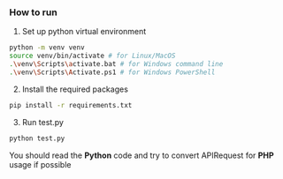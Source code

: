 ### How to run
1. Set up python virtual environment
```bash
python -m venv venv
source venv/bin/activate # for Linux/MacOS
.\venv\Scripts\activate.bat # for Windows command line
.\venv\Scripts\Activate.ps1 # for Windows PowerShell
```
2. Install the required packages
```bash
pip install -r requirements.txt
```

3. Run test.py
```bash
python test.py
```

You should read the **Python** code and try to convert APIRequest for **PHP** usage if possible
